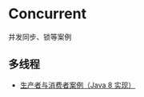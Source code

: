# Concurrent
并发同步、锁等案例

## 多线程

- [生产者与消费者案例（Java 8 实现）](https://github.com/Zychaowill/Concurrent/blob/master/src/zychaowill/thread/basic/ProducerAndConsumer.java)
